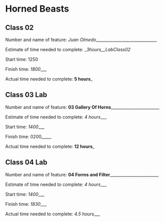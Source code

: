 # Horned Beasts

## Class 02

Number and name of feature: _Juan Olmedo_______________________________

Estimate of time needed to complete: __3hours__LabClass02_

Start time: 1250

Finish time: _1800____

Actual time needed to complete: __5 hours___

## Class 03 Lab

Number and name of feature: ____03 Gallery Of Horns____________________________

Estimate of time needed to complete: _4 hours____

Start time: _1400____

Finish time: 0200_____

Actual time needed to complete: __12 hours___

## Class 04 Lab

Number and name of feature: ____04 Forms and Filter____________________________

Estimate of time needed to complete: _4 hours____

Start time: _1400____

Finish time: _1830____

Actual time needed to complete: _4.5 hours____
